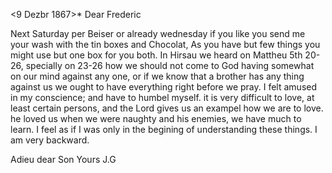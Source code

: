  <9 Dezbr 1867>*
Dear Frederic

Next Saturday per Beiser or already wednesday if you like you send me your wash with the tin boxes and Chocolat, As you have but few things you might use but one box for you both. In Hirsau we heard on Mattheu 5th 20-26, specially on 23-26 how we should not come to God having somewhat on our mind against any one, or if we know that a brother has any thing against us we ought to have everything right before we pray. I felt amused in my conscience; and have to humbel myself. it is very difficult to love, at least certain persons, and the Lord gives us an exampel how we are to love. he loved us when we were naughty and his enemies, we have much to learn. I feel as if I was only in the begining of understanding these things. I am very backward.

 Adieu dear Son Yours J.G
